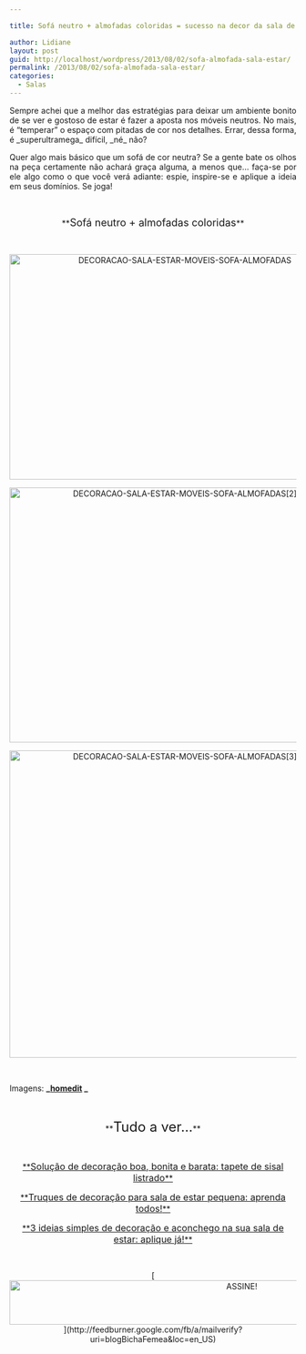 ```yaml
---

title: Sofá neutro + almofadas coloridas = sucesso na decor da sala de estar

author: Lidiane
layout: post
guid: http://localhost/wordpress/2013/08/02/sofa-almofada-sala-estar/
permalink: /2013/08/02/sofa-almofada-sala-estar/
categories:
  - Salas
---
```

<p style="text-align: justify;">
  Sempre achei que a melhor das estratégias para deixar um ambiente bonito de se ver e gostoso de estar é fazer a aposta nos móveis neutros. No mais, é “temperar” o espaço com pitadas de cor nos detalhes. Errar, dessa forma, é _superultramega_ difícil, _né_ não?
</p>

<p style="text-align: justify;" align="justify">
  Quer algo mais básico que um sofá de cor neutra? Se a gente bate os olhos na peça certamente não achará graça alguma, a menos que… faça-se por ele algo como o que você verá adiante: espie, inspire-se e aplique a ideia em seus domínios. Se joga!
</p>

&nbsp;

<p align="center">
  **<span style="font-size: large;">Sofá neutro + almofadas coloridas</span>**
</p>

&nbsp;

<p align="center">
  <a href="http://www.trololodemulher.com.br/blog/wp-content/uploads/2013/07/DECORACAO-SALA-ESTAR-MOVEIS-SOFA-ALMOFADAS.jpg"><img class="alignnone size-full wp-image-9681" src="http://www.trololodemulher.com.br/blog/wp-content/uploads/2013/07/DECORACAO-SALA-ESTAR-MOVEIS-SOFA-ALMOFADAS.jpg" alt="DECORACAO-SALA-ESTAR-MOVEIS-SOFA-ALMOFADAS" width="600" height="396" /></a>
</p>

<p align="center">
  <a href="http://www.trololodemulher.com.br/blog/wp-content/uploads/2013/07/DECORACAO-SALA-ESTAR-MOVEIS-SOFA-ALMOFADAS2.jpg"><img class="alignnone size-full wp-image-9682" src="http://www.trololodemulher.com.br/blog/wp-content/uploads/2013/07/DECORACAO-SALA-ESTAR-MOVEIS-SOFA-ALMOFADAS2.jpg" alt="DECORACAO-SALA-ESTAR-MOVEIS-SOFA-ALMOFADAS[2]" width="600" height="448" /></a>
</p>

<p align="center">
  <a href="http://www.trololodemulher.com.br/blog/wp-content/uploads/2013/07/DECORACAO-SALA-ESTAR-MOVEIS-SOFA-ALMOFADAS3.jpg"><img class="alignnone size-full wp-image-9683" src="http://www.trololodemulher.com.br/blog/wp-content/uploads/2013/07/DECORACAO-SALA-ESTAR-MOVEIS-SOFA-ALMOFADAS3.jpg" alt="DECORACAO-SALA-ESTAR-MOVEIS-SOFA-ALMOFADAS[3]" width="600" height="540" /></a>
</p>

&nbsp;

Imagens: **_[homedit](http://www.homedit.com/) _**

&nbsp;

<p align="center">
  **<span style="font-size: x-large;">Tudo a ver…</span>**
</p>

&nbsp;

<p align="center">
  <a href="http://www.trololodemulher.com.br/2013/06/12/decoracao-barata-sala/">**<span style="font-size: medium;">Solução de decoração boa, bonita e barata: tapete de sisal listrado</span>**</a>
</p>

<p align="center">
  <a href="http://www.trololodemulher.com.br/2012/10/10/decoracao-sala-estar-pequena/">**<span style="font-size: medium;">Truques de decoração para sala de estar pequena: aprenda todos!</span>**</a>
</p>

<p align="center">
  <a href="http://www.trololodemulher.com.br/2012/08/03/ideias-decoracao-sala-estar/">**<span style="font-size: medium;">3 ideias simples de decoração e aconchego na sua sala de estar: aplique já!</span>**</a>
</p>

&nbsp;

<p align="center">
  [<img class="alignnone size-full wp-image-10439" src="http://www.trololodemulher.com.br/blog/wp-content/uploads/2014/09/ASSINE.png" alt="ASSINE!" width="800" height="78" />](http://feedburner.google.com/fb/a/mailverify?uri=blogBichaFemea&loc=en_US) 
</p>